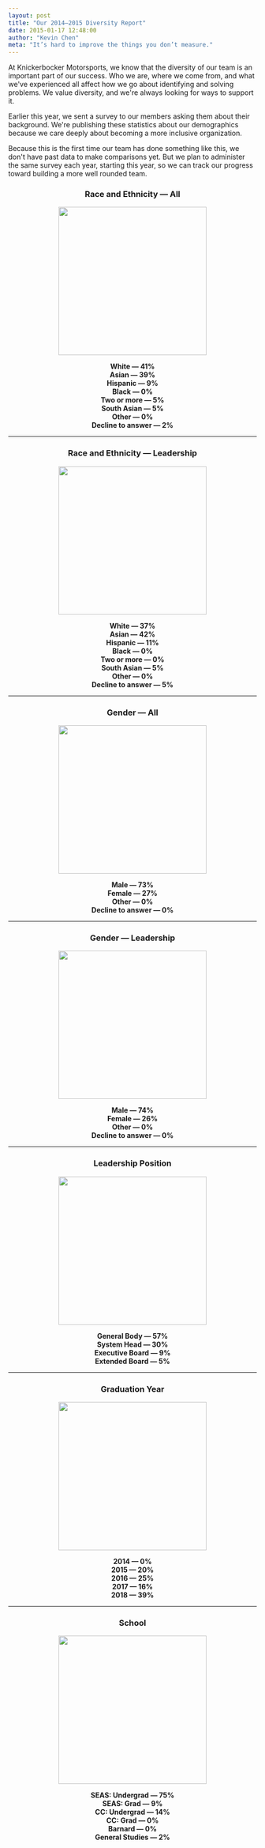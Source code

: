 ```yaml
---
layout: post
title: "Our 2014–2015 Diversity Report"
date: 2015-01-17 12:48:00
author: "Kevin Chen"
meta: "It’s hard to improve the things you don’t measure."
---
```


At Knickerbocker Motorsports, we know that the diversity of our team is an important part of our success. Who we are, where we come from, and what we've experienced all affect how we go about identifying and solving problems. We value diversity, and we're always looking for ways to support it. 

Earlier this year, we sent a survey to our members asking them about their background. We're publishing these statistics about our demographics because we care deeply about becoming a more inclusive organization. 

Because this is the first time our team has done something like this, we don't have past data to make comparisons yet. But we plan to administer the same survey each year, starting this year, so we can track our progress toward building a more well rounded team. 

<div style="font-weight: bold; text-align: center;">
  <h3>Race and Ethnicity — All</h3>
  <p><img src="{{ "/blog/2015/diversity/2015-race-ethnicity-all.svg" | prepend: site.assets | prepend: site.baseurl }}" width="300" height="300"></p>
  <p>
    <span style="color: {{ site.colors.red }};">White — 41%</span><br>
    <span style="color: {{ site.colors.orange }};">Asian — 39%</span><br>
    <span style="color: {{ site.colors.yellow }};">Hispanic — 9%</span><br>
    <span style="color: {{ site.colors.subdued }};">Black — 0%</span><br>
    <span style="color: {{ site.colors.green }};">Two or more — 5%</span><br>
    <span style="color: {{ site.colors.blue_lt }};">South Asian — 5%</span><br>
    <span style="color: {{ site.colors.subdued }};">Other — 0%</span><br>
    <span style="color: {{ site.colors.blue_dk }};">Decline to answer — 2%</span>
  </p>
  <hr>
  
  <h3>Race and Ethnicity — Leadership</h3>
  <p><img src="{{ "/blog/2015/diversity/2015-race-ethnicity-leaders.svg" | prepend: site.assets | prepend: site.baseurl }}" width="300" height="300"></p>
  <p>
    <span style="color: {{ site.colors.red }};">White — 37%</span><br>
    <span style="color: {{ site.colors.orange }};">Asian — 42%</span><br>
    <span style="color: {{ site.colors.yellow }};">Hispanic — 11%</span><br>
    <span style="color: {{ site.colors.subdued }};">Black — 0%</span><br>
    <span style="color: {{ site.colors.green }};">Two or more — 0%</span><br>
    <span style="color: {{ site.colors.blue_lt }};">South Asian — 5%</span><br>
    <span style="color: {{ site.colors.subdued }};">Other — 0%</span><br>
    <span style="color: {{ site.colors.blue_dk }};">Decline to answer — 5%</span>
  </p>
  <hr>
  
  <h3>Gender — All</h3>
  <p><img src="{{ "/blog/2015/diversity/2015-gender-all.svg" | prepend: site.assets | prepend: site.baseurl }}" width="300" height="300"></p>
  <p>
    <span style="color: {{ site.colors.blue_dk }};">Male — 73%</span><br>
    <span style="color: {{ site.colors.red }};">Female — 27%</span><br>
    <span style="color: {{ site.colors.subdued }};">Other — 0%</span><br>
    <span style="color: {{ site.colors.subdued }};">Decline to answer — 0%</span><br>
  </p>
  <hr>
  
  <h3>Gender — Leadership</h3>
  <p><img src="{{ "/blog/2015/diversity/2015-gender-leaders.svg" | prepend: site.assets | prepend: site.baseurl }}" width="300" height="300"></p>
  <p>
    <span style="color: {{ site.colors.blue_dk }};">Male — 74%</span><br>
    <span style="color: {{ site.colors.red }};">Female — 26%</span><br>
    <span style="color: {{ site.colors.subdued }};">Other — 0%</span><br>
    <span style="color: {{ site.colors.subdued }};">Decline to answer — 0%</span><br>
  </p>
  <hr>
  
  <h3>Leadership Position</h3>
  <p><img src="{{ "/blog/2015/diversity/2015-leadership-position.svg" | prepend: site.assets | prepend: site.baseurl }}" width="300" height="300"></p>
  <p>
    <span style="color: {{ site.colors.red }};">General Body — 57%</span><br>
    <span style="color: {{ site.colors.yellow }};">System Head — 30%</span><br>
    <span style="color: {{ site.colors.green }};">Executive Board — 9%</span><br>
    <span style="color: {{ site.colors.blue_lt }};">Extended Board — 5%</span>
  </p>
  <hr>
  
  <h3>Graduation Year</h3>
  <p><img src="{{ "/blog/2015/diversity/2015-grad-year.svg" | prepend: site.assets | prepend: site.baseurl }}" width="300" height="300"></p>
  <p>
    <span style="color: {{ site.colors.subdued }};">2014 — 0%</span><br>
    <span style="color: {{ site.colors.green }};">2015 — 20%</span><br>
    <span style="color: {{ site.colors.yellow }};">2016 — 25%</span><br>
    <span style="color: {{ site.colors.blue_lt }};">2017 — 16%</span><br>
    <span style="color: {{ site.colors.red }};">2018 — 39%</span><br>
  </p>
  <hr>
  
  <h3>School</h3>
  <p><img src="{{ "/blog/2015/diversity/2015-school.svg" | prepend: site.assets | prepend: site.baseurl }}" width="300" height="300"></p>
  <p>
    <span style="color: {{ site.colors.red }};">SEAS: Undergrad — 75%</span><br>
    <span style="color: {{ site.colors.green }};">SEAS: Grad — 9%</span><br>
    <span style="color: {{ site.colors.yellow }};">CC: Undergrad — 14%</span><br>
    <span style="color: {{ site.colors.subdued }};">CC: Grad — 0%</span><br>
    <span style="color: {{ site.colors.subdued }};">Barnard — 0%</span><br>
    <span style="color: {{ site.colors.blue_lt }};">General Studies — 2%</span>
  </p>
</div>

<div class="clear">
